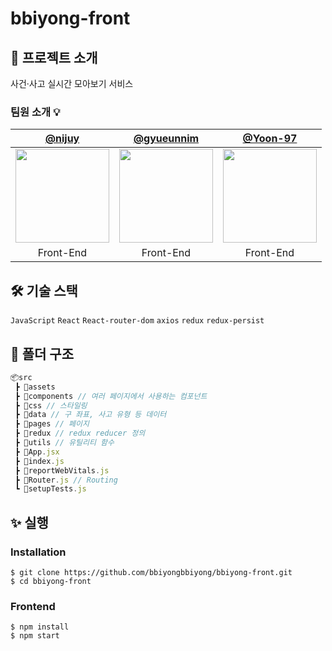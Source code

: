 # bbiyong-front

## 👀 프로젝트 소개
사건·사고 실시간 모아보기 서비스

### 팀원 소개 💡
| [@nijuy](https://github.com/nijuy) | [@gyueunnim](https://github.com/gyueunnim) | [@Yoon-97](https://github.com/Yoon-97) |
| :---: | :---: |:---: |
| <img src="https://avatars.githubusercontent.com/u/87255462?v=4" width="150"/> | <img src="https://avatars.githubusercontent.com/u/85922192?v=4" width="150"/> | <img src="https://avatars.githubusercontent.com/u/93638922?v=4" width="150"/> 
| Front-End | Front-End| Front-End |

## 🛠 기술 스택
`JavaScript` `React` `React-router-dom` `axios` `redux` `redux-persist`

## 📁 폴더 구조 
```javascript
📦src
 ┣ 📂assets
 ┣ 📂components // 여러 페이지에서 사용하는 컴포넌트
 ┣ 📂css // 스타일링
 ┣ 📂data // 구 좌표, 사고 유형 등 데이터
 ┣ 📂pages // 페이지
 ┣ 📂redux // redux reducer 정의
 ┣ 📂utils // 유틸리티 함수
 ┣ 📜App.jsx
 ┣ 📜index.js
 ┣ 📜reportWebVitals.js
 ┣ 📜Router.js // Routing
 ┗ 📜setupTests.js
```
## ✨ 실행
### Installation
```
$ git clone https://github.com/bbiyongbbiyong/bbiyong-front.git
$ cd bbiyong-front
```

### Frontend
```
$ npm install
$ npm start
```

